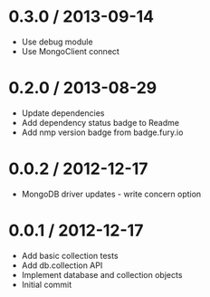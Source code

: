 
0.3.0 / 2013-09-14 
==================

 * Use debug module
 * Use MongoClient connect

0.2.0 / 2013-08-29 
==================

 * Update dependencies
 * Add dependency status badge to Readme
 * Add nmp version badge from badge.fury.io

0.0.2 / 2012-12-17 
==================

  * MongoDB driver updates - write concern option

0.0.1 / 2012-12-17 
==================

  * Add basic collection tests
  * Add db.collection API
  * Implement database and collection objects
  * Initial commit

